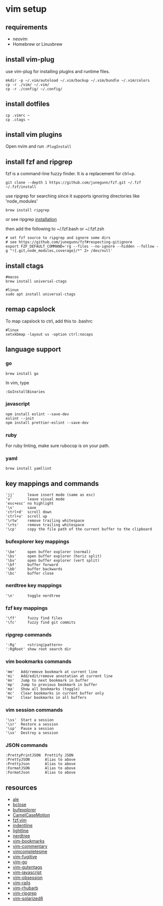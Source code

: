 # vim setup

## requirements

* neovim
* Homebrew or Linuxbrew

## install vim-plug

use vim-plug for installing plugins and runtime files.

```shell
mkdir -p ~/.vim/autoload ~/.vim/backup ~/.vim/bundle ~/.vim/colors
cp -r ./vim/ ~/.vim/
cp -r ./config/ ~/.config/
```

## install dotfiles

```shell
cp .vimrc ~
cp .ctags ~
```

## install vim plugins
Open nvim and run `:PlugInstall`

## install fzf and ripgrep

fzf is a command-line fuzzy finder.
It is a replacement for ctrl+p.

```shell
git clone --depth 1 https://github.com/junegunn/fzf.git ~/.fzf
~/.fzf/install
```

use ripgrep for searching since it supports ignoring directories like 'node_modules'

```shell
brew install ripgrep
```

or see ripgrep [installation](https://github.com/BurntSushi/ripgrep#installation)

then add the following to ~/.fzf.bash or ~/.fzf.zsh

```shell
# set fzf source to ripgrep and ignore some dirs
# see https://github.com/junegunn/fzf#respecting-gitignore
export FZF_DEFAULT_COMMAND='rg --files --no-ignore --hidden --follow -g "!{.git,node_modules,coverage}/*" 2> /dev/null'
```

## install ctags

```shell
#macos
brew install universal-ctags

#linux
sudo apt install universal-ctags
```

## remap capslock

To map capslock to ctrl, add this to .bashrc

```shell
#linux
setxkbmap -layout us -option ctrl:nocaps
```

## language support

### go

```shell
brew install go
```

In vim, type
```
:GoInstallBinaries
```

### javascript

```shell
npm install eslint --save-dev
eslint --init
npm install prettier-eslint --save-dev
```

### ruby
For ruby linting, make sure rubocop is on your path.

### yaml

```shell
brew install yamllint
```

## key mappings and commands

```shell
'jj'      leave insert mode (same as esc)
'v'       leave visual mode
'esc+esc' no highlight
'\s'      save
'ctrl+d'  scroll down
'ctrl+u'  scroll up
'\rtw'    remove trailing whitespace
'\rts'    remove trailing whitespace
'\cp'     copy the file path of the current buffer to the clipboard
```

### bufexplorer key mappings

```shell
'\be'     open buffer explorer (normal)
'\bs'     open buffer explorer (horiz split)
'\bv'     open buffer explorer (vert split)
'\bf'     buffer forward
'\bb'     buffer backwards
'\bc'     buffer close
```

### nerdtree key mappings

```shell
'\n'      toggle nerdtree
```

### fzf key mappings

```shell
'\ff'     fuzzy find files
'\fc'     fuzzy find git commits
```

### ripgrep commands

```shell
':Rg'     <string|pattern>
':RgRoot' show root search dir
```

### vim bookmarks commands

```shell
'mm'   Add/remove bookmark at current line
'mi'   Add/edit/remove annotation at current line
'mn'   Jump to next bookmark in buffer
'mp'   Jump to previous bookmark in buffer
'ma'   Show all bookmarks (toggle)
'mc'   Clear bookmarks in current buffer only
'mx'   Clear bookmarks in all buffers
```

### vim session commands

```shell
'\ss'  Start a session
'\sr'  Restore a session
'\sp'  Pause a session
'\sx'  Destroy a session
```

### JSON commands

```shell
:PrettyPrintJSON  Prettify JSON
:PrettyJSON       Alias to above
:PrettyJson       Alias to above
:FormatJSON       Alias to above
:FormatJson       Alias to above
```

## resources

* [ale](https://github.com/w0rp/ale)
* [bclose](https://github.com/rbgrouleff/bclose.vim)
* [bufexplorer](https://github.com/vim-scripts/bufexplorer.zip)
* [CamelCaseMotion](https://github.com/bkad/CamelCaseMotion)
* [fzf.vim](https://github.com/junegunn/fzf.vim)
* [indentline](https://github.com/Yggdroot/indentLine)
* [lightline](https://github.com/itchyny/lightline.vim)
* [nerdtree](https://github.com/scrooloose/nerdtree)
* [vim-bookmarks](https://github.com/MattesGroeger/vim-bookmarks)
* [vim-commentary](https://github.com/tpope/vim-commentary)
* [vimcompletesme](https://github.com/ajh17/VimCompletesMe)
* [vim-fugitive](https://github.com/tpope/vim-fugitive)
* [vim-go](https://github.com/fatih/vim-go)
* [vim-gutentags](https://github.com/ludovicchabant/vim-gutentags.git)
* [vim-javascript](https://github.com/pangloss/vim-javascript)
* [vim-obsession](https://github.com/tpope/vim-obsession)
* [vim-rails](https://github.com/tpope/vim-rails)
* [vim-rhubarb](https://github.com/tpope/vim-rhubarb)
* [vim-ripgrep](https://github.com/jremmen/vim-ripgrep)
* [vim-solarized8](https://github.com/lifepillar/vim-solarized8)
